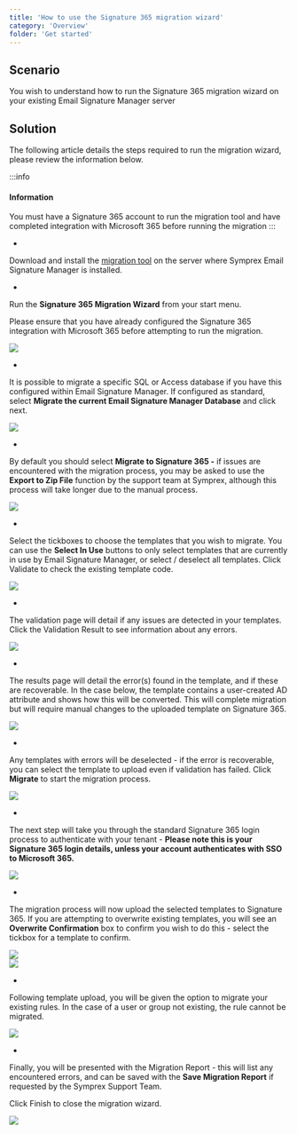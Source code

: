 ```yaml
---
title: 'How to use the Signature 365 migration wizard'
category: 'Overview'
folder: 'Get started'
---
```


## Scenario

You wish to understand how to run the Signature 365 migration wizard on your existing Email Signature Manager server

## Solution

The following article details the steps required to run the migration wizard, please review the information below.

:::info
#### Information

You must have a Signature 365 account to run the migration tool and have completed integration with Microsoft 365 before running the migration
:::

*   

Download and install the [migration tool](https://www.symprex.com/support/get-migration-wizard) on the server where Symprex Email Signature Manager is installed.

*   

Run the **Signature 365 Migration Wizard** from your start menu.  

Please ensure that you have already configured the Signature 365 integration with Microsoft 365 before attempting to run the migration.  

![](https://s3.amazonaws.com/cdn.freshdesk.com/data/helpdesk/attachments/production/1133545442/original/54qkaJWDb9bErTjQNYj143vWnvg7uUaw0A.png?1688475432)

*   

It is possible to migrate a specific SQL or Access database if you have this configured within Email Signature Manager. If configured as standard, select **Migrate the current Email Signature Manager Database** and click next.  

![](https://s3.amazonaws.com/cdn.freshdesk.com/data/helpdesk/attachments/production/1133547072/original/5KBcy3wY6qwsejlRFYN5hjWvInHcrjX-EQ.png?1688477680)

*   

By default you should select **Migrate to Signature 365 -** if issues are encountered with the migration process, you may be asked to use the **Export to Zip File** function by the support team at Symprex, although this process will take longer due to the manual process.  

![](https://s3.amazonaws.com/cdn.freshdesk.com/data/helpdesk/attachments/production/1133547306/original/4vCNNQetpN48YsYdgwUzvwbkVqOg_6MlQg.png?1688477962)

*   

Select the tickboxes to choose the templates that you wish to migrate. You can use the **Select In Use** buttons to only select templates that are currently in use by Email Signature Manager, or select / deselect all templates. Click Validate to check the existing template code.  

![](https://s3.amazonaws.com/cdn.freshdesk.com/data/helpdesk/attachments/production/1134317055/original/XiO6sNtbiZpICxWns0pmoBlOIYSK1XceSQ.png?1690282669)

*   

The validation page will detail if any issues are detected in your templates. Click the Validation Result to see information about any errors.  

![](https://s3.amazonaws.com/cdn.freshdesk.com/data/helpdesk/attachments/production/1134317076/original/hAltvza03RD16gBqZ-Gw-FdMNZnljt-K1Q.png?1690282692)

*   

The results page will detail the error(s) found in the template, and if these are recoverable. In the case below, the template contains a user-created AD attribute and shows how this will be converted. This will complete migration but will require manual changes to the uploaded template on Signature 365.  

![](https://s3.amazonaws.com/cdn.freshdesk.com/data/helpdesk/attachments/production/1133546243/original/zwb2K80a7zkzyVtrw4LIX04pA8aPDM4WJQ.png?1688476511)

*   

Any templates with errors will be deselected - if the error is recoverable, you can select the template to upload even if validation has failed. Click **Migrate** to start the migration process.  

![](https://s3.amazonaws.com/cdn.freshdesk.com/data/helpdesk/attachments/production/1134317104/original/5f0s4KfQD4tnFL-SVb7k72b-9RjPCZPOPA.png?1690282732)

*   

The next step will take you through the standard Signature 365 login process to authenticate with your tenant - **Please note this is your Signature 365 login details, unless your account authenticates with SSO to Microsoft 365.**  

![](https://s3.amazonaws.com/cdn.freshdesk.com/data/helpdesk/attachments/production/1133546430/original/HQNHtmqnSkFkUyR9pizV-Nj63ZwrNwEAmQ.png?1688476764)

*   

The migration process will now upload the selected templates to Signature 365. If you are attempting to overwrite existing templates, you will see an **Overwrite Confirmation** box to confirm you wish to do this - select the tickbox for a template to confirm.  

![](https://s3.amazonaws.com/cdn.freshdesk.com/data/helpdesk/attachments/production/1134317152/original/DtD45p7js22CgkD27z-zwDYNgZodfDcnWQ.png?1690282775)  
![](https://s3.amazonaws.com/cdn.freshdesk.com/data/helpdesk/attachments/production/1134317183/original/0kdf7DVGfyzwlQUhsQ5MoOef_3fj_1ET2g.png?1690282815)

*   

Following template upload, you will be given the option to migrate your existing rules. In the case of a user or group not existing, the rule cannot be migrated.  

![](https://s3.amazonaws.com/cdn.freshdesk.com/data/helpdesk/attachments/production/1134317198/original/zynq1qQ7nBxJRb-5flm3aiY3D1zKMwLw7A.png?1690282853)

*   

Finally, you will be presented with the Migration Report - this will list any encountered errors, and can be saved with the **Save Migration Report** if requested by the Symprex Support Team.  

Click Finish to close the migration wizard.  

![](https://s3.amazonaws.com/cdn.freshdesk.com/data/helpdesk/attachments/production/1134317257/original/WVrWGPWow3yfRSF769FUmDUq_fMnc3inIA.png?1690282964)